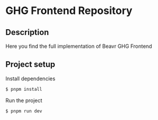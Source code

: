 # GHG Frontend Repository
## Description

Here you find the full implementation of Beavr GHG Frontend
## Project setup

Install dependencies 
```bash
$ pnpm install
```

Run the project
```bash
$ pnpm run dev
```
